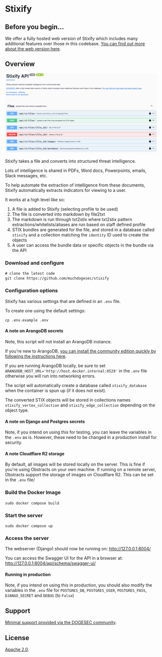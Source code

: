 # Stixify

## Before you begin...

We offer a fully hosted web version of Stixify which includes many additional features over those in this codebase. [You can find out more about the web version here](https://www.stixify.com/).

## Overview

![](docs/stixify.png)

Stixify takes a file and converts into structured threat intelligence.

Lots of intelligence is shared in PDFs, Word docs, Powerpoints, emails, Slack messages, etc.

To help automate the extraction of intelligence from these documents, Stixify automatically extracts indicators for viewing to a user.

It works at a high level like so:

1. A file is added to Stixify (selecting profile to be used)
2. The file is converted into markdown by file2txt
3. The markdown is run through txt2stix where txt2stix pattern extractions/whitelists/aliases are run based on staff defined profile
4. STIX bundles are generated for the file, and stored in a database called `stixify` and a collection matching the `identity` ID used to create the objects
5. A user can access the bundle data or specific objects in the bundle via the API

### Download and configure

```shell
# clone the latest code
git clone https://github.com/muchdogesec/stixify
```

### Configuration options

Stixify has various settings that are defined in an `.env` file.

To create one using the default settings:

```shell
cp .env.example .env
```

#### A note on ArangoDB secrets

Note, this script will not install an ArangoDB instance.

If you're new to ArangoDB, [you can install the community edition quickly by following the instructions here](https://arangodb.com/community-server/).

If you are running ArangoDB locally, be sure to set `ARANGODB_HOST_URL='http://host.docker.internal:8529'` in the `.env` file otherwise you will run into networking errors.

The script will automatically create a database called `stixify_database` when the container is spun up (if it does not exist).

The converted STIX objects will be stored in collections names `stixify_vertex_collection` and `stixify_edge_collection` depending on the object type.

#### A note on Django and Postgres secrets

Note, if you intend on using this for testing, you can leave the variables in the `.env` as is. However, these need to be changed in a production install for security.

#### A note Cloudflare R2 storage

By default, all images will be stored locally on the server. This is fine if you're using Obstracts on your own machine. If running on a remote server, Obstracts support the storage of images on Cloudflare R2. This can be set in the `.env` file/

### Build the Docker Image

```shell
sudo docker compose build
```

### Start the server

```shell
sudo docker compose up
```

### Access the server

The webserver (Django) should now be running on: http://127.0.0.1:8004/

You can access the Swagger UI for the API in a browser at: http://127.0.0.1:8004/api/schema/swagger-ui/



#### Running in production

Note, if you intend on using this in production, you should also modify the variables in the `.env` file for `POSTGRES_DB`, `POSTGRES_USER`, `POSTGRES_PASS`, `DJANGO_SECRET` and `DEBUG` (to `False`)

## Support

[Minimal support provided via the DOGESEC community](https://community.dogesec.com/).

## License

[Apache 2.0](/LICENSE).